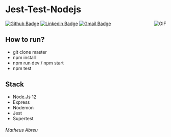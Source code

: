 # Jest-Test-Nodejs
<img align="right" alt="GIF" src="https://upload.wikimedia.org/wikipedia/commons/d/d9/Node.js_logo.svg" />

[![Github Badge](https://img.shields.io/badge/-Github-000?style=flat-square&logo=Github&logoColor=white&link=https://github.com/matheussla)](https://github.com/matheussla)
[![Linkedin Badge](https://img.shields.io/badge/-LinkedIn-blue?style=flat-square&logo=Linkedin&logoColor=white&link=https://www.linkedin.com/in/matheus-abreu-087768182)](https://www.linkedin.com/in/matheus-abreu-087768182)
[![Gmail Badge](https://img.shields.io/badge/-Gmail-c14438?style=flat-square&logo=Gmail&logoColor=white&link=mailto:matheus.la1999@gmail.com)](mailto:matheus.la1999@gmail.com)

## How to run?
- git clone master
- npm install
- npm run dev / npm start
- npm test

## Stack
- Node.Js 12
- Express
- Nodemon
- Jest
- Supertest

###### Matheus Abreu

